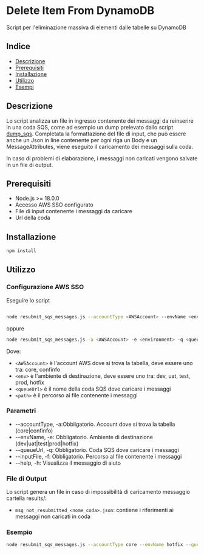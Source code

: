 # Delete Item From DynamoDB

Script per l'eliminazione massiva di elementi dalle tabelle su DynamoDB

## Indice

* [Descrizione](#descrizione)
* [Prerequisiti](#prerequisiti)
* [Installazione](#installazione)
* [Utilizzo](#utilizzo)
* [Esempi](#esempi)

## Descrizione

Lo script analizza un file in ingresso contenente dei messaggi da reinserire in una coda SQS, come ad esempio un dump prelevato dallo script [dump_sqs](https://github.com/pagopa/pn-troubleshooting/tree/main/dump_sqs). Completata la formattazione del file di input, che può essere anche un Json in line contenente per ogni riga un Body e un MessageAttributes, viene eseguito il caricamento dei messaggi sulla coda.

In caso di problemi di elaborazione, i messaggi non caricati vengono salvate in un file di output.

## Prerequisiti

- Node.js >= 18.0.0
- Accesso AWS SSO configurato
- File di input contenente i messaggi da caricare
- Url della coda

## Installazione

```bash
npm install
```

## Utilizzo

### Configurazione AWS SSO

Eseguire lo script
```bash

node resubmit_sqs_messages.js --accountType <AWSAccount> --envName <environment> --queueUrl <queueUrl> --inputFile <path>
```
oppure
```bash
node resubmit_sqs_messages.js -a <AWSAccount> -e <environment> -q <queueUrl> -f <path>
```
Dove:
- `<AWSAccount>` è l'account AWS dove si trova la tabella, deve essere uno tra: core, confinfo
- `<env>` è l'ambiente di destinazione, deve essere uno tra: dev, uat, test, prod, hotfix
- `<queueUrl>` è il nome della coda SQS dove caricare i messaggi
- `<path>` è il percorso al file contenente i messaggi 

### Parametri

- --accountType, -a:Obbligatorio. Account dove si trova la tabella (core|confinfo)
- --envName, -e:    Obbligatorio. Ambiente di destinazione (dev|uat|test|prod|hotfix)
- --queueUrl, -q:   Obbligatorio. Coda SQS dove caricare i messaggi
- --inputFile, -f:  Obbligatorio. Percorso al file contenente i messaggi 
- --help, -h:       Visualizza il messaggio di aiuto

### File di Output

Lo script genera un file in caso di impossibilità di caricamento messaggio cartella results/:

- `msg_not_resubmitted_<nome_coda>.json`: contiene i riferimenti ai messaggi non caricati in coda

### Esempio

```bash
node resubmit_sqs_messages.js --accountType core --envName hotfix --queueUrl https://sqs.eu-south-1.amazonaws.com/207905393513/pn-national_registry_gateway_inputs-DLQ --inputFile ./input.json
```